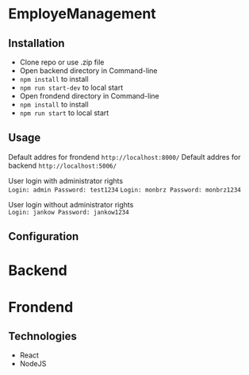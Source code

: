 # EmployeManagement
 

## Installation

- Clone repo or use .zip file
- Open backend directory in Command-line
- `npm install` to install 
- `npm run start-dev` to local start 
- Open frondend directory in Command-line
- `npm install` to install 
- `npm run start` to local start 

## Usage

Default addres for frondend `http://localhost:8000/`
Default addres for backend `http://localhost:5006/`


User login with administrator rights  
`Login: admin Password: test1234`
`Login: monbrz Password: monbrz1234`
   
User login  without administrator rights  
`Login: jankow Password: jankow1234`


## Configuration

# Backend


# Frondend


## Technologies

- React
- NodeJS

